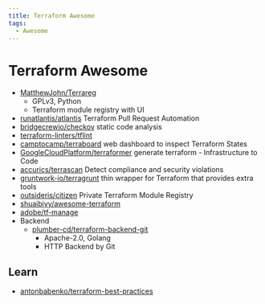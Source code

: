 ```yaml
---
title: Terraform Awesome
tags:
  - Awesome
---
```


# Terraform Awesome

- [MatthewJohn/Terrareg](https://github.com/MatthewJohn/Terrareg)
  - GPLv3, Python
  - Terraform module registry with UI
- [runatlantis/atlantis](https://github.com/runatlantis/atlantis)
  Terraform Pull Request Automation
- [bridgecrewio/checkov](https://github.com/bridgecrewio/checkov)
  static code analysis
- [terraform-linters/tflint](https://github.com/terraform-linters/tflint)
- [camptocamp/terraboard](https://github.com/camptocamp/terraboard)
  web dashboard to inspect Terraform States
- [GoogleCloudPlatform/terraformer](https://github.com/GoogleCloudPlatform/terraformer)
  generate terraform - Infrastructure to Code
- [accurics/terrascan](https://github.com/accurics/terrascan)
  Detect compliance and security violations
- [gruntwork-io/terragrunt](https://github.com/gruntwork-io/terragrunt)
  thin wrapper for Terraform that provides extra tools
- [outsideris/citizen](https://github.com/outsideris/citizen)
  Private Terraform Module Registry
- [shuaibiyy/awesome-terraform](https://github.com/shuaibiyy/awesome-terraform)
- [adobe/tf-manage](https://github.com/adobe/tf-manage)
- Backend
  - [plumber-cd/terraform-backend-git](https://github.com/plumber-cd/terraform-backend-git)
    - Apache-2.0, Golang
    -  HTTP Backend by Git

## Learn

- [antonbabenko/terraform-best-practices](https://github.com/antonbabenko/terraform-best-practices)
